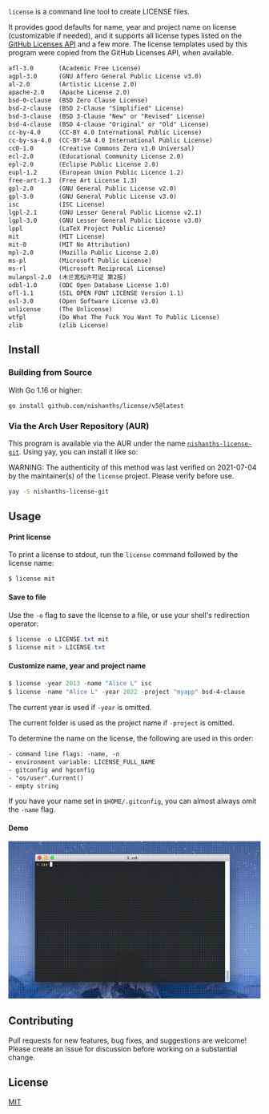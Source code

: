 `license` is a command line tool to create LICENSE files.

It provides good defaults for name, year and project name on license (customizable if needed), and
it supports all license types listed on the [GitHub Licenses API](https://developer.github.com/v3/licenses/) and a few more. The license templates used by this program were copied from the GitHub Licenses API, when available.
```
afl-3.0       (Academic Free License)
agpl-3.0      (GNU Affero General Public License v3.0)
al-2.0        (Artistic License 2.0)
apache-2.0    (Apache License 2.0)
bsd-0-clause  (BSD Zero Clause License)
bsd-2-clause  (BSD 2-Clause "Simplified" License)
bsd-3-clause  (BSD 3-Clause "New" or "Revised" License)
bsd-4-clause  (BSD 4-clause "Original" or "Old" License)
cc-by-4.0     (CC-BY 4.0 International Public License)
cc-by-sa-4.0  (CC-BY-SA 4.0 International Public License)
cc0-1.0       (Creative Commons Zero v1.0 Universal)
ecl-2.0       (Educational Community License 2.0)
epl-2.0       (Eclipse Public License 2.0)
eupl-1.2      (European Union Public Licence 1.2)
free-art-1.3  (Free Art License 1.3)
gpl-2.0       (GNU General Public License v2.0)
gpl-3.0       (GNU General Public License v3.0)
isc           (ISC License)
lgpl-2.1      (GNU Lesser General Public License v2.1)
lgpl-3.0      (GNU Lesser General Public License v3.0)
lppl          (LaTeX Project Public License)
mit           (MIT License)
mit-0         (MIT No Attribution)
mpl-2.0       (Mozilla Public License 2.0)
ms-pl         (Microsoft Public License)
ms-rl         (Microsoft Reciprocal License)
mulanpsl-2.0  (木兰宽松许可证 第2版)
odbl-1.0      (ODC Open Database License 1.0)
ofl-1.1       (SIL OPEN FONT LICENSE Version 1.1)
osl-3.0       (Open Software License v3.0)
unlicense     (The Unlicense)
wtfpl         (Do What The Fuck You Want To Public License)
zlib          (zlib License)
```

## Install

### Building from Source

With Go 1.16 or higher:

```
go install github.com/nishanths/license/v5@latest
```

### Via the Arch User Repository (AUR)

This program is available via the AUR under the name
[`nishanths-license-git`](https://aur.archlinux.org/packages/nishanths-license-git/).
Using yay, you can install it like so:

WARNING: The authenticity of this method was last verified on 2021-07-04
by the maintainer(s) of the `license` project. Please verify before use.

```bash
yay -S nishanths-license-git
```

## Usage

#### Print license

To print a license to stdout, run the `license` command followed by the license name:

```powershell
$ license mit
```

#### Save to file

Use the `-o` flag to save the license to a file, or use your shell's redirection operator:

```powershell
$ license -o LICENSE.txt mit
$ license mit > LICENSE.txt
```

#### Customize name, year and project name

```powershell
$ license -year 2013 -name "Alice L" isc
$ license -name "Alice L" -year 2022 -project "myapp" bsd-4-clause
```

The current year is used if `-year` is omitted.

The current folder is used as the project name if `-project` is omitted.

To determine the name on the license, the following are used in this order:

```
- command line flags: -name, -n
- environment variable: LICENSE_FULL_NAME
- gitconfig and hgconfig
- "os/user".Current()
- empty string
```

If you have your name set in `$HOME/.gitconfig`, you can almost always omit the `-name` flag.

#### Demo

![Demonstration](demo.gif)

## Contributing

Pull requests for new features, bug fixes, and suggestions are welcome!  Please
create an issue for discussion before working on a substantial change.

## License

[MIT](https://github.com/nishanths/license/blob/master/LICENSE)

